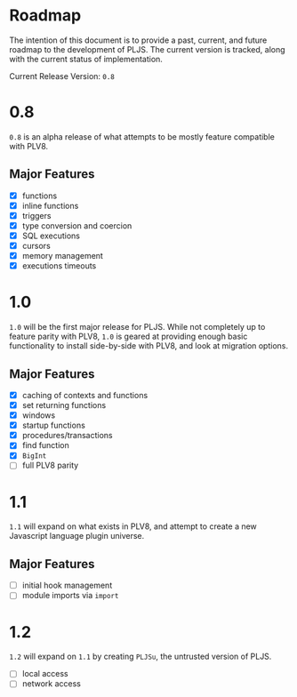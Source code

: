 # Roadmap

The intention of this document is to provide a past, current, and future roadmap to the development of PLJS. The current version is tracked, along with the current status of implementation.

Current Release Version: `0.8`

# 0.8

`0.8` is an alpha release of what attempts to be mostly feature compatible with PLV8.

## Major Features

- [x] functions
- [x] inline functions
- [x] triggers
- [x] type conversion and coercion
- [x] SQL executions
- [x] cursors
- [x] memory management
- [x] executions timeouts

# 1.0

`1.0` will be the first major release for PLJS. While not completely up to feature parity with PLV8, `1.0` is geared at providing enough basic functionality to install side-by-side with PLV8, and look at migration options.

## Major Features

- [x] caching of contexts and functions
- [x] set returning functions
- [x] windows
- [x] startup functions
- [x] procedures/transactions
- [x] find function
- [x] `BigInt`
- [ ] full PLV8 parity

# 1.1

`1.1` will expand on what exists in PLV8, and attempt to create a new Javascript language plugin universe.

## Major Features

- [ ] initial hook management
- [ ] module imports via `import`

# 1.2

`1.2` will expand on `1.1` by creating `PLJSu`, the untrusted version of PLJS.

- [ ] local access
- [ ] network access
